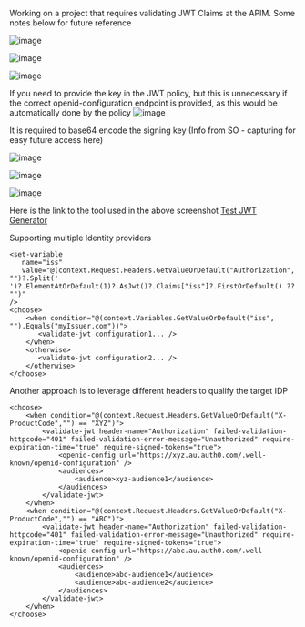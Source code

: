 Working on a project that requires validating JWT Claims at the APIM. Some notes below for future reference


![image](https://github.com/user-attachments/assets/cc8e7ce4-d84f-4cdf-8bb1-da346b4e8e61)

![image](https://github.com/user-attachments/assets/8b7278fe-cfdf-44df-b925-f86ad5cf5dd5)

![image](https://github.com/user-attachments/assets/ef754fbb-e30a-4deb-991f-08496d0d4d1c)

If you need to provide the key in the JWT policy, but this is unnecessary if the correct openid-configuration endpoint is provided, as this would be automatically done by the policy
![image](https://github.com/user-attachments/assets/77b2b407-3645-4853-a450-506f01eec707)


It is required to base64 encode the signing key (Info from SO - capturing for easy future access here)

![image](https://github.com/user-attachments/assets/6599a8b6-43da-4db8-9fec-b0f8a2a26f48)


![image](https://github.com/user-attachments/assets/6f390e26-cbb5-4f50-b652-cb14ce0420d9)

![image](https://github.com/user-attachments/assets/03489c11-89ee-4fc2-b8d1-f3d648c772d7)

Here is the link to the tool used in the above screenshot
[Test JWT Generator](http://jwtbuilder.jamiekurtz.com/)

Supporting multiple Identity providers
```
<set-variable 
   name="iss" 
   value="@(context.Request.Headers.GetValueOrDefault("Authorization", "")?.Split(' ')?.ElementAtOrDefault(1)?.AsJwt()?.Claims["iss"]?.FirstOrDefault() ?? "")" 
/>
<choose>
    <when condition="@(context.Variables.GetValueOrDefault("iss", "").Equals("myIssuer.com"))">
       <validate-jwt configuration1... />
    </when>
    <otherwise>
       <validate-jwt configuration2... />
    </otherwise>
</choose>
```

Another approach is to leverage different headers to qualify the target IDP

```
<choose>
    <when condition="@(context.Request.Headers.GetValueOrDefault("X-ProductCode","") == "XYZ")">
        <validate-jwt header-name="Authorization" failed-validation-httpcode="401" failed-validation-error-message="Unauthorized" require-expiration-time="true" require-signed-tokens="true">
            <openid-config url="https://xyz.au.auth0.com/.well-known/openid-configuration" />
            <audiences>
                <audience>xyz-audience1</audience>
            </audiences>
        </validate-jwt>
    </when>
    <when condition="@(context.Request.Headers.GetValueOrDefault("X-ProductCode","") == "ABC")">
        <validate-jwt header-name="Authorization" failed-validation-httpcode="401" failed-validation-error-message="Unauthorized" require-expiration-time="true" require-signed-tokens="true">
            <openid-config url="https://abc.au.auth0.com/.well-known/openid-configuration" />
            <audiences>
                <audience>abc-audience1</audience>
                <audience>abc-audience2</audience>
            </audiences>
        </validate-jwt>
    </when>
</choose>
```






